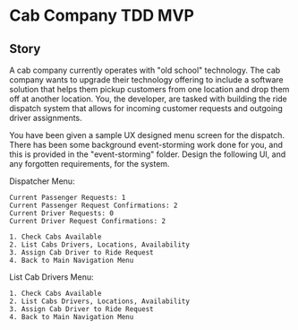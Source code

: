 # Cab Company TDD MVP
## Story
A cab company currently operates with "old school" technology. The cab company wants to upgrade their technology offering 
to include a software solution that helps them pickup customers from one location and drop them off at another location.
You, the developer, are tasked with building the ride dispatch system that allows for incoming customer requests and 
outgoing driver assignments.

You have been given a sample UX designed menu screen for the dispatch. There has been some background event-storming work
done for you, and this is provided in the "event-storming" folder. Design the following UI, and any forgotten requirements,
for the system.

Dispatcher Menu:
```
Current Passenger Requests: 1
Current Passenger Request Confirmations: 2
Current Driver Requests: 0
Current Driver Request Confirmations: 2
```
```shell
1. Check Cabs Available
2. List Cabs Drivers, Locations, Availability
3. Assign Cab Driver to Ride Request
4. Back to Main Navigation Menu
```
List Cab Drivers Menu:
```shell
1. Check Cabs Available
2. List Cabs Drivers, Locations, Availability
3. Assign Cab Driver to Ride Request
4. Back to Main Navigation Menu
```
